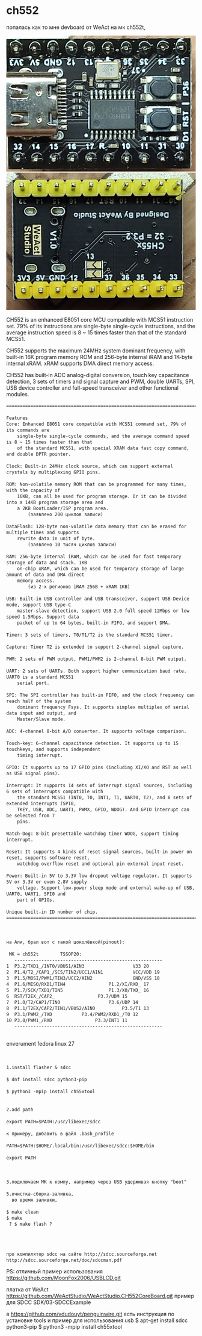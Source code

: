 # ch552

попалась как то мне devboard от WeAct на мк ch552t,
  

![photo](jpg/DevBoard_CH552T_front.jpg)
![photo](jpg/DevBoard_CH552T_back.jpg)



CH552 is an enhanced E8051 core MCU compatible with MCS51 instruction set. 79% of its instructions
are single-byte single-cycle instructions, and the average instruction speed is 8 ~ 15 times faster than that
of the standard MCS51.

CH552 supports the maximum 24MHz system dominant frequency, with built-in 16K program memory
ROM and 256-byte internal iRAM and 1K-byte internal xRAM. xRAM supports DMA direct memory
access.

CH552 has built-in ADC analog-digital conversion, touch key capacitance detection, 3 sets of timers and
signal capture and PWM, double UARTs, SPI, USB device controller and full-speed transceiver and other
functional modules.

~~~
======================================================================================

Features
Core: Enhanced E8051 core compatible with MCS51 command set, 79% of its commands are
	single-byte single-cycle commands, and the average command speed is 8 ~ 15 times faster than that
	of the standard MCS51, with special XRAM data fast copy command, and double DPTR pointer.

Clock: Built-in 24MHz clock source, which can support external crystals by multiplexing GPIO pins.

ROM: Non-volatile memory ROM that can be programmed for many times, with the capacity of
	16KB, can all be used for program storage. Or it can be divided into a 14KB program storage area and
	a 2KB BootLoader/ISP program area.
        (заявлено 200 циклов записи)

DataFlash: 128-byte non-volatile data memory that can be erased for multiple times and supports
	rewrite data in unit of byte.
        (заявлено 10 тысяч циклов записи)

RAM: 256-byte internal iRAM, which can be used for fast temporary storage of data and stack. 1KB
	on-chip xRAM, which can be used for temporary storage of large amount of data and DMA direct
	memory access.
        (из 2-х регионов iRAM 256B + xRAM 1KB)

USB: Built-in USB controller and USB transceiver, support USB-Device mode, support USB type-C
	master-slave detection, support USB 2.0 full speed 12Mbps or low speed 1.5Mbps. Support data
	packet of up to 64 bytes, built-in FIFO, and support DMA.

Timer: 3 sets of timers, T0/T1/T2 is the standard MCS51 timer.

Capture: Timer T2 is extended to support 2-channel signal capture.

PWM: 2 sets of PWM output, PWM1/PWM2 is 2-channel 8-bit PWM output.

UART: 2 sets of UARTs. Both support higher communication baud rate. UART0 is a standard MCS51
	serial port.

SPI: The SPI controller has built-in FIFO, and the clock frequency can reach half of the system
	dominant frequency Fsys. It supports simplex multiplex of serial data input and output, and
	Master/Slave mode.

ADC: 4-channel 8-bit A/D converter. It supports voltage comparison.

Touch-key: 6-channel capacitance detection. It supports up to 15 touchkeys, and supports independent
	timing interrupt.

GPIO: It supports up to 17 GPIO pins (including XI/XO and RST as well as USB signal pins).

Interrupt: It supports 14 sets of interrupt signal sources, including 6 sets of interrupts compatible with
	the standard MCS51 (INT0, T0, INT1, T1, UART0, T2), and 8 sets of extended interrupts (SPI0,
	TKEY, USB, ADC, UART1, PWMX, GPIO, WDOG). And GPIO interrupt can be selected from 7
	pins.

Watch-Dog: 8-bit presettable watchdog timer WDOG, support timing interrupt.

Reset: It supports 4 kinds of reset signal sources, built-in power on reset, supports software reset,
	watchdog overflow reset and optional pin external input reset.

Power: Built-in 5V to 3.3V low dropout voltage regulator. It supports 5V or 3.3V or even 2.8V supply
	voltage. Support low-power sleep mode and external wake-up of USB, UART0, UART1, SPI0 and
	part of GPIOs.

Unique built-in ID number of chip.
======================================================================================



на Али, брал вот с такой цоколёвкой(pinout):

 MK = ch552t        TSSOP20:
   -------------------------------------------------------
1  P3.2/TXD1_/INT0/VBUS1/AIN3			       V33 20
2  P1.4/T2_/CAP1_/SCS/TIN2/UCC1/AIN1		   VCC/VDD 19
3  P1.5/MOSI/PWM1/TIN3/UCC2/AIN2	     	   GND/VSS 18
4  P1.6/MISO/RXD1/TIN4			      P1.2/XI/RXD_ 17
5  P1.7/SCK/TXD1/TIN5			      P1.3/XO/TXD_ 16
6  RST/T2EX_/CAP2_				  P3.7/UDM 15
7  P1.0/T2/CAP1/TIN0				  P3.6/UDP 14
8  P1.1/T2EX/CAP2/TIN1/VBUS2/AIN0		   P3.5/T1 13
9  P3.1/PWM2_/TXD			P3.4/PWM2/RXD1_/T0 12
10 P3.0/PWM1_/RXD				 P3.3/INT1 11
   -------------------------------------------------------


~~~








enverument fedora linux 27
~~~


1.install flasher & sdcc

$ dnf install sdcc python3-pip

$ python3 -mpip install ch55xtool


2.add path

export PATH=$PATH:/usr/libexec/sdcc

к примеру, добавить в файл .bash_profile

PATH=$PATH:$HOME/.local/bin:/usr/libexec/sdcc:$HOME/bin

export PATH



3.подключаем МК к компу, например через USB удерживая кнопку "boot"

5.очистка-сборка-заливка,
  во время заливки, 

$ make clean
$ make
 ? $ make flash ?




про компилятор sdcc на сайте http://sdcc.sourceforge.net
http://sdcc.sourceforge.net/doc/sdccman.pdf
~~~



PS:
 отличный пример использования
 https://github.com/MoonFox2006/USBLCD.git


платка от WeAct
 https://github.com/WeActStudio/WeActStudio.CH552CoreBoard.git
 пример для SDCC 
       SDK/03-SDCCExample


в 
 https://github.com/vdudouyt/penguinwire.git
есть инструкция по установке tools и пример для использования usb
 $ apt-get install sdcc python3-pip
 $ python3 -mpip install ch55xtool


